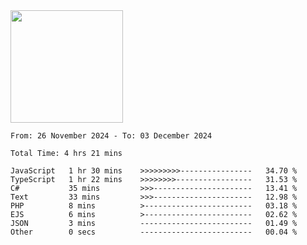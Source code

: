 <img height="180em" src="https://github-readme-stats-eight-theta.vercel.app/api?username=bkundev&show_icons=true&theme=radical&include_all_commits=true&count_private=true"/>
<!--START_SECTION:waka-->

```all_time
From: 26 November 2024 - To: 03 December 2024

Total Time: 4 hrs 21 mins

JavaScript   1 hr 30 mins    >>>>>>>>>----------------   34.70 %
TypeScript   1 hr 22 mins    >>>>>>>>-----------------   31.53 %
C#           35 mins         >>>----------------------   13.41 %
Text         33 mins         >>>----------------------   12.98 %
PHP          8 mins          >------------------------   03.18 %
EJS          6 mins          >------------------------   02.62 %
JSON         3 mins          -------------------------   01.49 %
Other        0 secs          -------------------------   00.04 %
```

<!--END_SECTION:waka-->